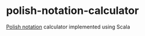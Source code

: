 # polish-notation-calculator
[Polish notation](http://en.wikipedia.org/wiki/Polish_notation) calculator implemented using Scala
